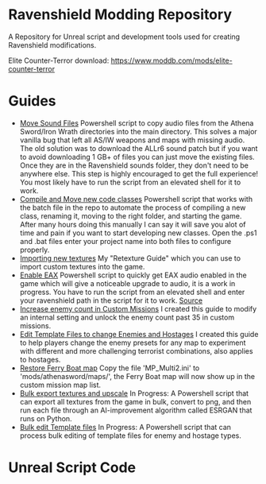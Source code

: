 # Ravenshield Modding Repository 
A Repository for Unreal script and development tools used for creating Ravenshield modifications. 

Elite Counter-Terror download: https://www.moddb.com/mods/elite-counter-terror

# Guides
- [Move Sound Files](Move-SoundFiles.ps1)
Powershell script to copy audio files from the Athena Sword/Iron Wrath directories into the main directory. This solves a major vanilla bug that left all AS/IW weapons and maps with missing audio. The old solution was to download the ALLr6 sound patch but if you want to avoid downloading 1 GB+ of files you can just move the existing files. Once they are in the Ravenshield sounds folder, they don't need to be anywhere else. This step is highly encouraged to get the full experience! You most likely have to run the script from an elevated shell for it to work.
- [Compile and Move new code classes](Ravenshield-CompileMove.ps1)
Powershell script that works with the batch file in the repo to automate the process of compiling a new class, renaming it, moving to the right folder, and starting the game. After many hours doing this manually I can say it will save you alot of time and pain if you want to start developing new classes. Open the .ps1 and .bat files enter your project name into both files to configure properly.
- [Importing new textures](RetextureGuide.md)
My "Retexture Guide" which you can use to import custom textures into the game.
- [Enable EAX](SetRegistryEAX.ps1)
Powershell script to quickly get EAX audio enabled in the game which will give a noticeable upgrade to audio, it is a work in progress. You have to run the script from an elevated shell and enter your ravenshield path in the script for it to work. [Source](https://www.pcgamingwiki.com/wiki/Tom_Clancy%27s_Rainbow_Six_3:_Raven_Shield#Restore_3D_audio_and_EAX) 
- [Increase enemy count in Custom Missions](IncreaseEnemyCount.md)
I created this guide to modify an internal setting  and unlock the enemy count past 35 in custom missions. 
- [Edit Template Files to change Enemies and Hostages](TemplateEditing.md)
I created this guide to help players change the enemy presets for any map to experiment with different and more challenging terrorist combinations, also applies to hostages. 
- [Restore Ferry Boat map](MP_Multi2.ini)
Copy the file 'MP_Multi2.ini' to 'mods/athenasword/maps/', the Ferry Boat map will now show up in the custom mission map list.
- [Bulk export textures and upscale](RvSBulkImageConvert.ps1) 
In Progress: A Powershell script that can export all textures from the game in bulk, convert to png, and then run each file through an AI-improvement algorithm called ESRGAN that runs on Python. 
- [Bulk edit Template files](BulkEdit-TemplateFiles.ps1) 
In Progress: A Powershell script that can process bulk editing of template files for enemy and hostage types. 

# Unreal Script Code

